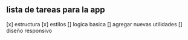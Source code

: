 ## lista de tareas para la app

[x] estructura
[x] estilos
[] logica basica
[] agregar nuevas utilidades
[] diseño responsivo